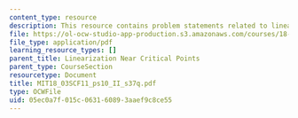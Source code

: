```yaml
---
content_type: resource
description: This resource contains problem statements related to linearization.
file: https://ol-ocw-studio-app-production.s3.amazonaws.com/courses/18-03sc-differential-equations-fall-2011/05ec0a7f015c063160893aaef9c8ce55_MIT18_03SCF11_ps10_II_s37q.pdf
file_type: application/pdf
learning_resource_types: []
parent_title: Linearization Near Critical Points
parent_type: CourseSection
resourcetype: Document
title: MIT18_03SCF11_ps10_II_s37q.pdf
type: OCWFile
uid: 05ec0a7f-015c-0631-6089-3aaef9c8ce55
---
```

